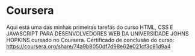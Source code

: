 # Coursera
Aqui está uma das minhas primeiras tarefas do curso HTML, CSS E JAVASCRIPT PARA DESENVOLVEDORES WEB DA UNIVERSIDADE JOHNS HOPKINS cursado no Coursera. 
Certificado de conclusão do curso: https://coursera.org/share/74a9b8050df7d98e62e021cf3c81d9a4
